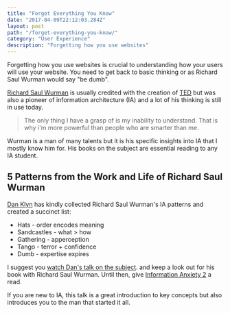 ```yaml
---
title: "Forget Everything You Know"
date: "2017-04-09T22:12:03.284Z"
layout: post
path: "/forget-everything-you-know/"
category: "User Experience"
description: "Forgetting how you use websites"
---
```


Forgetting how you use websites is crucial to understanding how your users will use your website. You need to get back to basic thinking or as Richard Saul Wurman would say "be dumb".

[Richard Saul Wurman](http://www.wurman.com/rsw/) is usually credited with the creation of [TED](https://www.ted.com/talks) but was also a pioneer of information architecture (IA) and a lot of his thinking is still in use today.

> The only thing I have a grasp of is my inability to understand. That is why i'm more powerful than people who are smarter than me.

Wurman is a man of many talents but it is his specific insights into IA that I mostly know him for. His books on the subject are essential reading to any IA student.

## 5 Patterns from the Work and Life of Richard Saul Wurman

[Dan Klyn](http://wildlyappropriate.com/) has kindly collected Richard Saul Wurman's IA patterns and created a succinct list: 

* Hats - order encodes meaning
* Sandcastles - what > how
* Gathering - apperception
* Tango - terror + confidence
* Dumb - expertise expires

I suggest you [watch Dan's talk on the subject](https://vimeo.com/120266952). and keep a look out for his book with Richard Saul Wurman. Until then, give [Information Anxiety 2](http://www.goodreads.com/book/show/259121.Information_Anxiety_2) a read.

If you are new to IA, this talk is a great introduction to key concepts but also introduces you to the man that started it all.
